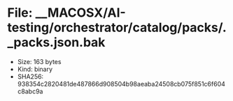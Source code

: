 # File: __MACOSX/AI-testing/orchestrator/catalog/packs/._packs.json.bak

- Size: 163 bytes
- Kind: binary
- SHA256: 938354c2820481de487866d908504b98aeaba24508cb075f851c6f604c8abc9a


